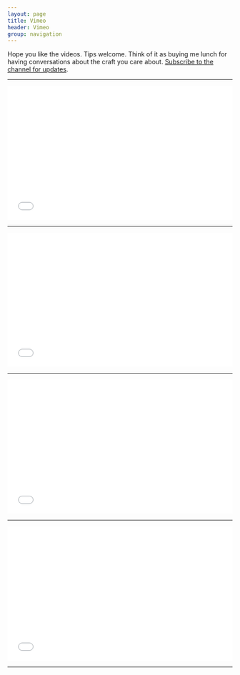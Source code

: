 ```yaml
---
layout: page
title: Vimeo
header: Vimeo
group: navigation
---
```


Hope you like the videos. Tips welcome. Think of it as buying me lunch for having conversations about the craft you care about. [Subscribe to the channel for updates](https://vimeo.com/channels/659338).

<hr/>
<iframe src="//player.vimeo.com/video/84082218"
        frameborder="0"
        width="100%"
        height="300px"
        webkitallowfullscreen="webkitallowfullscreen"
        mozallowfullscreen="mozallowfullscreen"
        allowfullscreen="allowfullscreen">Coding Out Loud - Setting up a simple code kata project for NodeJS</iframe>
<hr/>
<iframe src="//player.vimeo.com/video/84101834"
        width="100%"
        height="300px"
        frameborder="0"
        webkitallowfullscreen="webkitallowfullscreen"
        mozallowfullscreen="mozallowfullscreen"
        allowfullscreen="allowfullscreen">Coding Out Loud - HelloRpgWorld Kata</iframe>
<hr/>
<iframe src="//player.vimeo.com/video/84146414"
        width="100%"
        height="300px"
        frameborder="0"
        webkitallowfullscreen="webkitallowfullscreen"
        mozallowfullscreen="mozallowfullscreen"
        allowfullscreen="allowfullscreen">Coding Out Loud - Vim Ramblings and HelloRpgWorld Kata (Part 2)</iframe>
<hr/>
<iframe src="//player.vimeo.com/video/84241331"
        width="100%"
        height="300px"
        frameborder="0"
        webkitallowfullscreen="webkitallowfullscreen"
        mozallowfullscreen="mozallowfullscreen"
        allowfullscreen="allowfullscreen">Coding Out Loud - HelloRpgWorld Kata (Part 3)</iframe>
<hr/>
